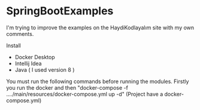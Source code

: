 # SpringBootExamples

I'm trying to improve the examples on the HaydiKodlayalım site with my own comments.

Install

- Docker Desktop
- Intellij Idea
- Java ( I used version 8 )

You must run the following commands before running the modules.
Firstly you run the docker and then "docker-compose -f ..../main/resources/docker-compose.yml up -d"  (Project have a docker-compose.yml)
